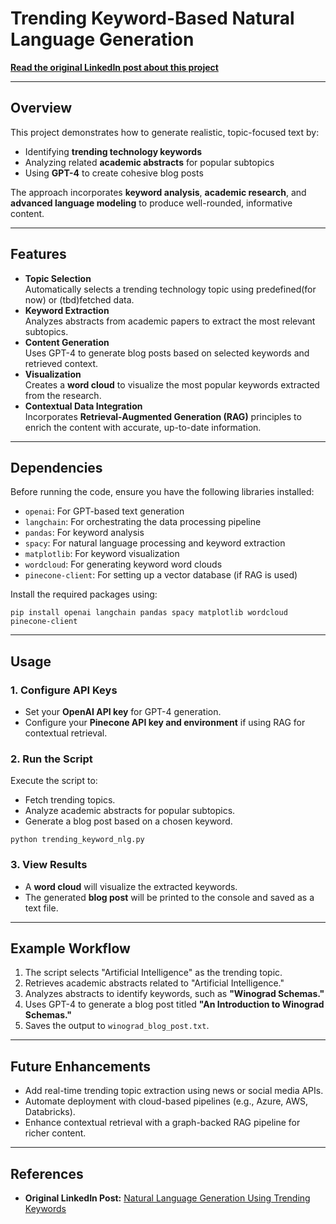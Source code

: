 <h1><b>Trending Keyword-Based Natural Language Generation</b></h1>

<p>
  <a href="https://www.linkedin.com/pulse/natural-language-generation-using-trending-keywords-austin-willis">
    <b>Read the original LinkedIn post about this project</b>
  </a>
</p>

---

<h2><b>Overview</b></h2>

<p>
  This project demonstrates how to generate realistic, topic-focused text by:
</p>
<ul>
  <li>Identifying <b>trending technology keywords</b></li>
  <li>Analyzing related <b>academic abstracts</b> for popular subtopics</li>
  <li>Using <b>GPT-4</b> to create cohesive blog posts</li>
</ul>
<p>
  The approach incorporates <b>keyword analysis</b>, <b>academic research</b>, and <b>advanced language modeling</b> to produce well-rounded, informative content.
</p>

---

<h2><b>Features</b></h2>

<ul>
  <li><b>Topic Selection</b><br>
      Automatically selects a trending technology topic using predefined(for now) or (tbd)fetched data.</li>
  <li><b>Keyword Extraction</b><br>
      Analyzes abstracts from academic papers to extract the most relevant subtopics.</li>
  <li><b>Content Generation</b><br>
      Uses GPT-4 to generate blog posts based on selected keywords and retrieved context.</li>
  <li><b>Visualization</b><br>
      Creates a <b>word cloud</b> to visualize the most popular keywords extracted from the research.</li>
  <li><b>Contextual Data Integration</b><br>
      Incorporates <b>Retrieval-Augmented Generation (RAG)</b> principles to enrich the content with accurate, up-to-date information.</li>
</ul>

---

<h2><b>Dependencies</b></h2>

<p>Before running the code, ensure you have the following libraries installed:</p>
<ul>
  <li><code>openai</code>: For GPT-based text generation</li>
  <li><code>langchain</code>: For orchestrating the data processing pipeline</li>
  <li><code>pandas</code>: For keyword analysis</li>
  <li><code>spacy</code>: For natural language processing and keyword extraction</li>
  <li><code>matplotlib</code>: For keyword visualization</li>
  <li><code>wordcloud</code>: For generating keyword word clouds</li>
  <li><code>pinecone-client</code>: For setting up a vector database (if RAG is used)</li>
</ul>

<p>Install the required packages using:</p>

<pre><code>pip install openai langchain pandas spacy matplotlib wordcloud pinecone-client</code></pre>

---

<h2><b>Usage</b></h2>

<h3><b>1. Configure API Keys</b></h3>
<ul>
  <li>Set your <b>OpenAI API key</b> for GPT-4 generation.</li>
  <li>Configure your <b>Pinecone API key and environment</b> if using RAG for contextual retrieval.</li>
</ul>

<h3><b>2. Run the Script</b></h3>
<p>Execute the script to:</p>
<ul>
  <li>Fetch trending topics.</li>
  <li>Analyze academic abstracts for popular subtopics.</li>
  <li>Generate a blog post based on a chosen keyword.</li>
</ul>

<pre><code>python trending_keyword_nlg.py</code></pre>

<h3><b>3. View Results</b></h3>
<ul>
  <li>A <b>word cloud</b> will visualize the extracted keywords.</li>
  <li>The generated <b>blog post</b> will be printed to the console and saved as a text file.</li>
</ul>

---

<h2><b>Example Workflow</b></h2>

<ol>
  <li>The script selects "Artificial Intelligence" as the trending topic.</li>
  <li>Retrieves academic abstracts related to "Artificial Intelligence."</li>
  <li>Analyzes abstracts to identify keywords, such as <b>"Winograd Schemas."</b></li>
  <li>Uses GPT-4 to generate a blog post titled <b>"An Introduction to Winograd Schemas."</b></li>
  <li>Saves the output to <code>winograd_blog_post.txt</code>.</li>
</ol>

---

<h2><b>Future Enhancements</b></h2>

<ul>
  <li>Add real-time trending topic extraction using news or social media APIs.</li>
  <li>Automate deployment with cloud-based pipelines (e.g., Azure, AWS, Databricks).</li>
  <li>Enhance contextual retrieval with a graph-backed RAG pipeline for richer content.</li>
</ul>

---

<h2><b>References</b></h2>

<ul>
  <li>
    <b>Original LinkedIn Post:</b>
    <a href="https://www.linkedin.com/pulse/natural-language-generation-using-trending-keywords-austin-willis">
      Natural Language Generation Using Trending Keywords
    </a>
  </li>
</ul>
